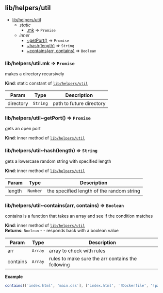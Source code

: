<a name="module_lib/helpers/util"></a>

## lib/helpers/util

* [lib/helpers/util](#module_lib/helpers/util)
    * _static_
        * [.mk](#module_lib/helpers/util.mk) ⇒ <code>Promise</code>
    * _inner_
        * [~getPort()](#module_lib/helpers/util..getPort) ⇒ <code>Promise</code>
        * [~hash(length)](#module_lib/helpers/util..hash) ⇒ <code>String</code>
        * [~contains(arr, contains)](#module_lib/helpers/util..contains) ⇒ <code>Boolean</code>

<a name="module_lib/helpers/util.mk"></a>

### lib/helpers/util.mk ⇒ <code>Promise</code>
makes a directory recursively

**Kind**: static constant of [<code>lib/helpers/util</code>](#module_lib/helpers/util)  

| Param | Type | Description |
| --- | --- | --- |
| directory | <code>String</code> | path to future directory |

<a name="module_lib/helpers/util..getPort"></a>

### lib/helpers/util~getPort() ⇒ <code>Promise</code>
gets an open port

**Kind**: inner method of [<code>lib/helpers/util</code>](#module_lib/helpers/util)  
<a name="module_lib/helpers/util..hash"></a>

### lib/helpers/util~hash(length) ⇒ <code>String</code>
gets a lowercase random string with specified length

**Kind**: inner method of [<code>lib/helpers/util</code>](#module_lib/helpers/util)  

| Param | Type | Description |
| --- | --- | --- |
| length | <code>Number</code> | the specified length of the random string |

<a name="module_lib/helpers/util..contains"></a>

### lib/helpers/util~contains(arr, contains) ⇒ <code>Boolean</code>
contains is a function that takes an array and see if the condition matches

**Kind**: inner method of [<code>lib/helpers/util</code>](#module_lib/helpers/util)  
**Returns**: <code>Boolean</code> - - responds back with a boolean value  

| Param | Type | Description |
| --- | --- | --- |
| arr | <code>Array</code> | array to check with rules |
| contains | <code>Array</code> | rules to make sure the arr contains the following |

**Example**  
```js
contains(['index.html', 'main.css'], ['index.html', '!Dockerfile', '!package.json'])
```
